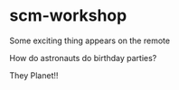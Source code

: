 # scm-workshop

Some exciting thing appears on the remote

How do astronauts do birthday parties?

They Planet!!
